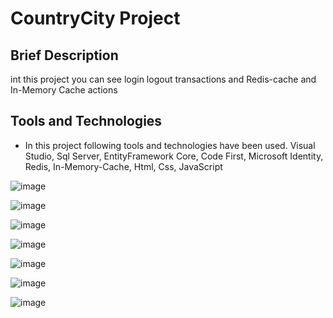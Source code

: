 # CountryCity Project

## Brief Description
int this project you can see login logout transactions and Redis-cache and In-Memory Cache actions 

## Tools and Technologies
- In this project following tools and technologies have been used.
Visual Studio, Sql Server, EntityFramework Core, Code First, Microsoft Identity, Redis, In-Memory-Cache, Html, Css, JavaScript



![image](https://github.com/tugrulaydos/CountryCity/assets/62428662/a1a77734-56ea-49a6-8f15-16013872886e)

![image](https://github.com/tugrulaydos/CountryCity/assets/62428662/cb6190eb-06ce-49eb-a46f-2abcd5e39eb5)

![image](https://github.com/tugrulaydos/CountryCity/assets/62428662/5a6875b8-1f70-432f-b344-a1dcec9152cd)

![image](https://github.com/tugrulaydos/CountryCity/assets/62428662/4bfee2dc-c0e6-4fda-b6f2-4de2d1f81fc7)

![image](https://github.com/tugrulaydos/CountryCity/assets/62428662/200a7b6a-1101-4e6e-bf63-f672d492869d)

![image](https://github.com/tugrulaydos/CountryCity/assets/62428662/96ccb729-da35-45c0-b478-b2034a4f7318)

![image](https://github.com/tugrulaydos/CountryCity/assets/62428662/a54876e7-b40e-4de6-8527-453bfb919664)

